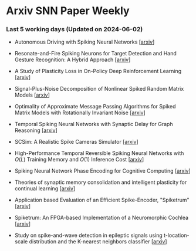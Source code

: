 # Arxiv SNN Paper Weekly


 ### **Last 5 working days (Updated on 2024-06-02)** 


- Autonomous Driving with Spiking Neural Networks [[arxiv](https://arxiv.org/abs/2405.19687)]

- Resonate-and-Fire Spiking Neurons for Target Detection and Hand Gesture Recognition: A Hybrid Approach [[arxiv](https://arxiv.org/abs/2405.19351)]

- A Study of Plasticity Loss in On-Policy Deep Reinforcement Learning [[arxiv](https://arxiv.org/abs/2405.19153)]

- Signal-Plus-Noise Decomposition of Nonlinear Spiked Random Matrix Models [[arxiv](https://arxiv.org/abs/2405.18274)]

- Optimality of Approximate Message Passing Algorithms for Spiked Matrix Models with Rotationally Invariant Noise [[arxiv](https://arxiv.org/abs/2405.18081)]

- Temporal Spiking Neural Networks with Synaptic Delay for Graph Reasoning [[arxiv](https://arxiv.org/abs/2405.16851)]

- SCSim: A Realistic Spike Cameras Simulator [[arxiv](https://arxiv.org/abs/2405.16790)]

- High-Performance Temporal Reversible Spiking Neural Networks with $O(L)$ Training Memory and $O(1)$ Inference Cost [[arxiv](https://arxiv.org/abs/2405.16466)]

- Spiking Neural Network Phase Encoding for Cognitive Computing [[arxiv](https://arxiv.org/abs/2405.16023)]

- Theories of synaptic memory consolidation and intelligent plasticity for continual learning [[arxiv](https://arxiv.org/abs/2405.16922)]

- Application based Evaluation of an Efficient Spike-Encoder, "Spiketrum" [[arxiv](https://arxiv.org/abs/2405.15927)]

- Spiketrum: An FPGA-based Implementation of a Neuromorphic Cochlea [[arxiv](https://arxiv.org/abs/2405.15923)]

- Study on spike-and-wave detection in epileptic signals using t-location-scale distribution and the K-nearest neighbors classifier [[arxiv](https://arxiv.org/abs/2405.14896)]

